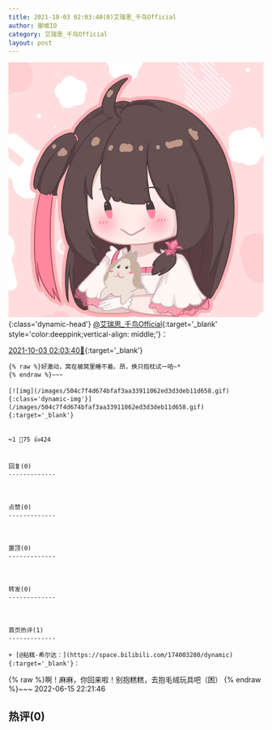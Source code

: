 ```yaml
---
title: 2021-10-03 02:03:40(0)艾瑞思_千鸟Official
author: 御坂IO
category: 艾瑞思_千鸟Official
layout: post
---
```


![img](/images/7e08840c56f251de28bdf766b647bd5fe9a5d50a.jpg){:class='dynamic-head'}
[@艾瑞思_千鸟Official](https://space.bilibili.com/1090010845/dynamic){:target='_blank' style='color:deeppink;vertical-align: middle;'}：

[2021-10-03 02:03:40🔗](https://t.bilibili.com/577069314810842721){:target='_blank'}

~~~
{% raw %}好激动，窝在被窝里睡不着。昂，换只抱枕试一哈~*
{% endraw %}~~~

[![img](/images/504c7f4d674bfaf3aa33911062ed3d3deb11d658.gif){:class='dynamic-img'}](/images/504c7f4d674bfaf3aa33911062ed3d3deb11d658.gif){:target='_blank'}


↪️1 💬75 👍424


回复(0)
-------------



点赞(0)
-------------



置顶(0)
-------------



转发(0)
-------------



首页热评(1)
-------------

+ [@粘糕-希尔达：](https://space.bilibili.com/174003280/dynamic){:target='_blank'}：
~~~
{% raw %}啊！麻麻，你回来啦！别抱糕糕，去抱毛绒玩具吧（困）
{% endraw %}~~~
2022-06-15 22:21:46


热评(0)
-------------



